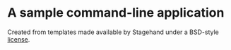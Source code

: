 # A sample command-line application

Created from templates made available by Stagehand under a BSD-style
[license](https://github.com/dart-lang/stagehand/blob/master/LICENSE).
